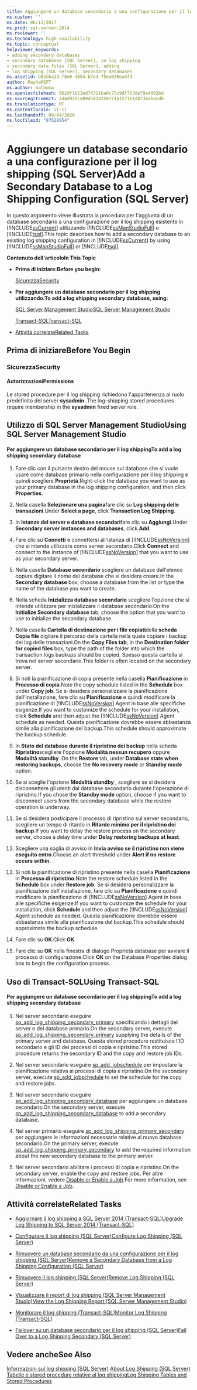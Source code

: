 ```yaml
---
title: Aggiungere un database secondario a una configurazione per il log shipping (SQL Server) | Microsoft Docs
ms.custom: ''
ms.date: 06/13/2017
ms.prod: sql-server-2014
ms.reviewer: ''
ms.technology: high-availability
ms.topic: conceptual
helpviewer_keywords:
- adding secondary databases
- secondary databases [SQL Server], in log shipping
- secondary data files [SQL Server], adding
- log shipping [SQL Server], secondary databases
ms.assetid: b02eba13-f8e6-4684-b7e4-75ea038ea473
author: MashaMSFT
ms.author: mathoma
ms.openlocfilehash: 062df1b53ed74321ba0c75c9df763de79a4802bd
ms.sourcegitcommit: ad4d92dce894592a259721a1571b1d8736abacdb
ms.translationtype: MT
ms.contentlocale: it-IT
ms.lasthandoff: 08/04/2020
ms.locfileid: "87628954"
---
```

# <a name="add-a-secondary-database-to-a-log-shipping-configuration-sql-server"></a><span data-ttu-id="ab85a-102">Aggiungere un database secondario a una configurazione per il log shipping (SQL Server)</span><span class="sxs-lookup"><span data-stu-id="ab85a-102">Add a Secondary Database to a Log Shipping Configuration (SQL Server)</span></span>
  <span data-ttu-id="ab85a-103">In questo argomento viene illustrata la procedura per l'aggiunta di un database secondario a una configurazione per il log shipping esistente in [!INCLUDE[ssCurrent](../../includes/sscurrent-md.md)] utilizzando [!INCLUDE[ssManStudioFull](../../includes/ssmanstudiofull-md.md)] o [!INCLUDE[tsql](../../includes/tsql-md.md)].</span><span class="sxs-lookup"><span data-stu-id="ab85a-103">This topic describes how to add a secondary database to an existing log shipping configuration in [!INCLUDE[ssCurrent](../../includes/sscurrent-md.md)] by using [!INCLUDE[ssManStudioFull](../../includes/ssmanstudiofull-md.md)] or [!INCLUDE[tsql](../../includes/tsql-md.md)].</span></span>  
  
 <span data-ttu-id="ab85a-104">**Contenuto dell'articolo**</span><span class="sxs-lookup"><span data-stu-id="ab85a-104">**In This Topic**</span></span>  
  
-   <span data-ttu-id="ab85a-105">**Prima di iniziare:**</span><span class="sxs-lookup"><span data-stu-id="ab85a-105">**Before you begin:**</span></span>  
  
     [<span data-ttu-id="ab85a-106">Sicurezza</span><span class="sxs-lookup"><span data-stu-id="ab85a-106">Security</span></span>](#Security)  
  
-   <span data-ttu-id="ab85a-107">**Per aggiungere un database secondario per il log shipping utilizzando:**</span><span class="sxs-lookup"><span data-stu-id="ab85a-107">**To add a log shipping secondary database, using:**</span></span>  
  
     [<span data-ttu-id="ab85a-108">SQL Server Management Studio</span><span class="sxs-lookup"><span data-stu-id="ab85a-108">SQL Server Management Studio</span></span>](#SSMSProcedure)  
  
     [<span data-ttu-id="ab85a-109">Transact-SQL</span><span class="sxs-lookup"><span data-stu-id="ab85a-109">Transact-SQL</span></span>](#TsqlProcedure)  
  
-   [<span data-ttu-id="ab85a-110">Attività correlate</span><span class="sxs-lookup"><span data-stu-id="ab85a-110">Related Tasks</span></span>](#RelatedTasks)  
  
##  <a name="before-you-begin"></a><a name="BeforeYouBegin"></a> <span data-ttu-id="ab85a-111">Prima di iniziare</span><span class="sxs-lookup"><span data-stu-id="ab85a-111">Before You Begin</span></span>  
  
###  <a name="security"></a><a name="Security"></a> <span data-ttu-id="ab85a-112">Sicurezza</span><span class="sxs-lookup"><span data-stu-id="ab85a-112">Security</span></span>  
  
####  <a name="permissions"></a><a name="Permissions"></a> <span data-ttu-id="ab85a-113">Autorizzazioni</span><span class="sxs-lookup"><span data-stu-id="ab85a-113">Permissions</span></span>  
 <span data-ttu-id="ab85a-114">Le stored procedure per il log shipping richiedono l'appartenenza al ruolo predefinito del server **sysadmin** .</span><span class="sxs-lookup"><span data-stu-id="ab85a-114">The log-shipping stored procedures require membership in the **sysadmin** fixed server role.</span></span>  
  
##  <a name="using-sql-server-management-studio"></a><a name="SSMSProcedure"></a> <span data-ttu-id="ab85a-115">Utilizzo di SQL Server Management Studio</span><span class="sxs-lookup"><span data-stu-id="ab85a-115">Using SQL Server Management Studio</span></span>  
  
#### <a name="to-add-a-log-shipping-secondary-database"></a><span data-ttu-id="ab85a-116">Per aggiungere un database secondario per il log shipping</span><span class="sxs-lookup"><span data-stu-id="ab85a-116">To add a log shipping secondary database</span></span>  
  
1.  <span data-ttu-id="ab85a-117">Fare clic con il pulsante destro del mouse sul database che si vuole usare come database primario nella configurazione per il log shipping e quindi scegliere **Proprietà**.</span><span class="sxs-lookup"><span data-stu-id="ab85a-117">Right-click the database you want to use as your primary database in the log shipping configuration, and then click **Properties**.</span></span>  
  
2.  <span data-ttu-id="ab85a-118">Nella casella **Selezionare una pagina**fare clic su **Log shipping delle transazioni**.</span><span class="sxs-lookup"><span data-stu-id="ab85a-118">Under **Select a page**, click **Transaction Log Shipping**.</span></span>  
  
3.  <span data-ttu-id="ab85a-119">In **Istanze del server e database secondari**fare clic su **Aggiungi**.</span><span class="sxs-lookup"><span data-stu-id="ab85a-119">Under **Secondary server instances and databases**, click **Add**.</span></span>  
  
4.  <span data-ttu-id="ab85a-120">Fare clic su **Connetti** e connettersi all'istanza di [!INCLUDE[ssNoVersion](../../includes/ssnoversion-md.md)] che si intende utilizzare come server secondario.</span><span class="sxs-lookup"><span data-stu-id="ab85a-120">Click **Connect** and connect to the instance of [!INCLUDE[ssNoVersion](../../includes/ssnoversion-md.md)] that you want to use as your secondary server.</span></span>  
  
5.  <span data-ttu-id="ab85a-121">Nella casella **Database secondario** scegliere un database dall'elenco oppure digitare il nome del database che si desidera creare.</span><span class="sxs-lookup"><span data-stu-id="ab85a-121">In the **Secondary database** box, choose a database from the list or type the name of the database you want to create.</span></span>  
  
6.  <span data-ttu-id="ab85a-122">Nella scheda **Inizializza database secondario** scegliere l'opzione che si intende utilizzare per inizializzare il database secondario.</span><span class="sxs-lookup"><span data-stu-id="ab85a-122">On the **Initialize Secondary database** tab, choose the option that you want to use to initialize the secondary database.</span></span>  
  
7.  <span data-ttu-id="ab85a-123">Nella casella **Cartella di destinazione per i file copiati**della **scheda Copia file** digitare il percorso della cartella nella quale copiare i backup dei log delle transazioni.</span><span class="sxs-lookup"><span data-stu-id="ab85a-123">On the **Copy Files tab**, in the **Destination folder for copied files** box, type the path of the folder into which the transaction logs backups should be copied.</span></span> <span data-ttu-id="ab85a-124">Spesso questa cartella si trova nel server secondario.</span><span class="sxs-lookup"><span data-stu-id="ab85a-124">This folder is often located on the secondary server.</span></span>  
  
8.  <span data-ttu-id="ab85a-125">Si noti la pianificazione di copia presente nella casella **Pianificazione** in **Processo di copia**.</span><span class="sxs-lookup"><span data-stu-id="ab85a-125">Note the copy schedule listed in the **Schedule** box under **Copy job**.</span></span> <span data-ttu-id="ab85a-126">Se si desidera personalizzare la pianificazione dell'installazione, fare clic su **Pianificazione** e quindi modificare la pianificazione di [!INCLUDE[ssNoVersion](../../includes/ssnoversion-md.md)] Agent in base alle specifiche esigenze.</span><span class="sxs-lookup"><span data-stu-id="ab85a-126">If you want to customize the schedule for your installation, click **Schedule** and then adjust the [!INCLUDE[ssNoVersion](../../includes/ssnoversion-md.md)] Agent schedule as needed.</span></span> <span data-ttu-id="ab85a-127">Questa pianificazione dovrebbe essere abbastanza simile alla pianificazione del backup.</span><span class="sxs-lookup"><span data-stu-id="ab85a-127">This schedule should approximate the backup schedule.</span></span>  
  
9. <span data-ttu-id="ab85a-128">In **Stato del database durante il ripristino dei backup** nella scheda **Ripristino**scegliere l'opzione **Modalità nessun recupero** oppure **Modalità standby** .</span><span class="sxs-lookup"><span data-stu-id="ab85a-128">On the **Restore** tab, under **Database state when restoring backups**, choose the **No recovery mode** or **Standby mode** option.</span></span>  
  
10. <span data-ttu-id="ab85a-129">Se si sceglie l'opzione **Modalità standby** , scegliere se si desidera disconnettere gli utenti dal database secondario durante l'operazione di ripristino.</span><span class="sxs-lookup"><span data-stu-id="ab85a-129">If you chose the **Standby mode** option, choose if you want to disconnect users from the secondary database while the restore operation is underway.</span></span>  
  
11. <span data-ttu-id="ab85a-130">Se si desidera posticipare il processo di ripristino sul server secondario, scegliere un tempo di ritardo in **Ritardo minimo per il ripristino dei backup**.</span><span class="sxs-lookup"><span data-stu-id="ab85a-130">If you want to delay the restore process on the secondary server, choose a delay time under **Delay restoring backups at least**.</span></span>  
  
12. <span data-ttu-id="ab85a-131">Scegliere una soglia di avviso in **Invia avviso se il ripristino non viene eseguito entro**.</span><span class="sxs-lookup"><span data-stu-id="ab85a-131">Choose an alert threshold under **Alert if no restore occurs within**.</span></span>  
  
13. <span data-ttu-id="ab85a-132">Si noti la pianificazione di ripristino presente nella casella **Pianificazione** in **Processo di ripristino**.</span><span class="sxs-lookup"><span data-stu-id="ab85a-132">Note the restore schedule listed in the **Schedule** box under **Restore job**.</span></span> <span data-ttu-id="ab85a-133">Se si desidera personalizzare la pianificazione dell'installazione, fare clic su **Pianificazione** e quindi modificare la pianificazione di [!INCLUDE[ssNoVersion](../../includes/ssnoversion-md.md)] Agent in base alle specifiche esigenze.</span><span class="sxs-lookup"><span data-stu-id="ab85a-133">If you want to customize the schedule for your installation, click **Schedule** and then adjust the [!INCLUDE[ssNoVersion](../../includes/ssnoversion-md.md)] Agent schedule as needed.</span></span> <span data-ttu-id="ab85a-134">Questa pianificazione dovrebbe essere abbastanza simile alla pianificazione del backup.</span><span class="sxs-lookup"><span data-stu-id="ab85a-134">This schedule should approximate the backup schedule.</span></span>  
  
14. <span data-ttu-id="ab85a-135">Fare clic su **OK**.</span><span class="sxs-lookup"><span data-stu-id="ab85a-135">Click **OK**.</span></span>  
  
15. <span data-ttu-id="ab85a-136">Fare clic su **OK** nella finestra di dialogo Proprietà database per avviare il processo di configurazione.</span><span class="sxs-lookup"><span data-stu-id="ab85a-136">Click **OK** on the Database Properties dialog box to begin the configuration process.</span></span>  
  
##  <a name="using-transact-sql"></a><a name="TsqlProcedure"></a> <span data-ttu-id="ab85a-137">Uso di Transact-SQL</span><span class="sxs-lookup"><span data-stu-id="ab85a-137">Using Transact-SQL</span></span>  
  
#### <a name="to-add-a-log-shipping-secondary-database"></a><span data-ttu-id="ab85a-138">Per aggiungere un database secondario per il log shipping</span><span class="sxs-lookup"><span data-stu-id="ab85a-138">To add a log shipping secondary database</span></span>  
  
1.  <span data-ttu-id="ab85a-139">Nel server secondario eseguire [sp_add_log_shipping_secondary_primary](/sql/relational-databases/system-stored-procedures/sp-add-log-shipping-secondary-primary-transact-sql) specificando i dettagli del server e del database primario.</span><span class="sxs-lookup"><span data-stu-id="ab85a-139">On the secondary server, execute [sp_add_log_shipping_secondary_primary](/sql/relational-databases/system-stored-procedures/sp-add-log-shipping-secondary-primary-transact-sql) supplying the details of the primary server and database.</span></span> <span data-ttu-id="ab85a-140">Questa stored procedure restituisce l'ID secondario e gli ID dei processi di copia e ripristino.</span><span class="sxs-lookup"><span data-stu-id="ab85a-140">This stored procedure returns the secondary ID and the copy and restore job IDs.</span></span>  
  
2.  <span data-ttu-id="ab85a-141">Nel server secondario eseguire [sp_add_jobschedule](/sql/relational-databases/system-stored-procedures/sp-add-jobschedule-transact-sql) per impostare la pianificazione relativa ai processi di copia e ripristino.</span><span class="sxs-lookup"><span data-stu-id="ab85a-141">On the secondary server, execute [sp_add_jobschedule](/sql/relational-databases/system-stored-procedures/sp-add-jobschedule-transact-sql) to set the schedule for the copy and restore jobs.</span></span>  
  
3.  <span data-ttu-id="ab85a-142">Nel server secondario eseguire [sp_add_log_shipping_secondary_database](/sql/relational-databases/system-stored-procedures/sp-add-log-shipping-secondary-database-transact-sql) per aggiungere un database secondario.</span><span class="sxs-lookup"><span data-stu-id="ab85a-142">On the secondary server, execute [sp_add_log_shipping_secondary_database](/sql/relational-databases/system-stored-procedures/sp-add-log-shipping-secondary-database-transact-sql) to add a secondary database.</span></span>  
  
4.  <span data-ttu-id="ab85a-143">Nel server primario eseguire [sp_add_log_shipping_primary_secondary](/sql/relational-databases/system-stored-procedures/sp-add-log-shipping-primary-secondary-transact-sql) per aggiungere le informazioni necessarie relative al nuovo database secondario.</span><span class="sxs-lookup"><span data-stu-id="ab85a-143">On the primary server, execute [sp_add_log_shipping_primary_secondary](/sql/relational-databases/system-stored-procedures/sp-add-log-shipping-primary-secondary-transact-sql) to add the required information about the new secondary database to the primary server.</span></span>  
  
5.  <span data-ttu-id="ab85a-144">Nel server secondario abilitare i processi di copia e ripristino.</span><span class="sxs-lookup"><span data-stu-id="ab85a-144">On the secondary server, enable the copy and restore jobs.</span></span> <span data-ttu-id="ab85a-145">Per altre informazioni, vedere [Disable or Enable a Job](../../ssms/agent/disable-or-enable-a-job.md).</span><span class="sxs-lookup"><span data-stu-id="ab85a-145">For more information, see [Disable or Enable a Job](../../ssms/agent/disable-or-enable-a-job.md).</span></span>  
  
##  <a name="related-tasks"></a><a name="RelatedTasks"></a> <span data-ttu-id="ab85a-146">Attività correlate</span><span class="sxs-lookup"><span data-stu-id="ab85a-146">Related Tasks</span></span>  
  
-   [<span data-ttu-id="ab85a-147">Aggiornare il log shipping a SQL Server 2014 &#40;Transact-SQL&#41;</span><span class="sxs-lookup"><span data-stu-id="ab85a-147">Upgrade Log Shipping to SQL Server 2014 &#40;Transact-SQL&#41;</span></span>](upgrading-log-shipping-to-sql-server-2016-transact-sql.md)  
  
-   [<span data-ttu-id="ab85a-148">Configurare il log shipping &#40;SQL Server&#41;</span><span class="sxs-lookup"><span data-stu-id="ab85a-148">Configure Log Shipping &#40;SQL Server&#41;</span></span>](configure-log-shipping-sql-server.md)  
  
-   [<span data-ttu-id="ab85a-149">Rimuovere un database secondario da una configurazione per il log shipping &#40;SQL Server&#41;</span><span class="sxs-lookup"><span data-stu-id="ab85a-149">Remove a Secondary Database from a Log Shipping Configuration &#40;SQL Server&#41;</span></span>](remove-a-secondary-database-from-a-log-shipping-configuration-sql-server.md)  
  
-   [<span data-ttu-id="ab85a-150">Rimuovere il log shipping &#40;SQL Server&#41;</span><span class="sxs-lookup"><span data-stu-id="ab85a-150">Remove Log Shipping &#40;SQL Server&#41;</span></span>](remove-log-shipping-sql-server.md)  
  
-   [<span data-ttu-id="ab85a-151">Visualizzare il report di log shipping &#40;SQL Server Management Studio&#41;</span><span class="sxs-lookup"><span data-stu-id="ab85a-151">View the Log Shipping Report &#40;SQL Server Management Studio&#41;</span></span>](view-the-log-shipping-report-sql-server-management-studio.md)  
  
-   [<span data-ttu-id="ab85a-152">Monitorare il log shipping &#40;Transact-SQL&#41;</span><span class="sxs-lookup"><span data-stu-id="ab85a-152">Monitor Log Shipping &#40;Transact-SQL&#41;</span></span>](monitor-log-shipping-transact-sql.md)  
  
-   [<span data-ttu-id="ab85a-153">Failover su un database secondario per il log shipping &#40;SQL Server&#41;</span><span class="sxs-lookup"><span data-stu-id="ab85a-153">Fail Over to a Log Shipping Secondary &#40;SQL Server&#41;</span></span>](fail-over-to-a-log-shipping-secondary-sql-server.md)  
  
## <a name="see-also"></a><span data-ttu-id="ab85a-154">Vedere anche</span><span class="sxs-lookup"><span data-stu-id="ab85a-154">See Also</span></span>  
 <span data-ttu-id="ab85a-155">[Informazioni sul log shipping &#40;SQL Server&#41;](about-log-shipping-sql-server.md) </span><span class="sxs-lookup"><span data-stu-id="ab85a-155">[About Log Shipping &#40;SQL Server&#41;](about-log-shipping-sql-server.md) </span></span>  
 [<span data-ttu-id="ab85a-156">Tabelle e stored procedure relative al log shipping</span><span class="sxs-lookup"><span data-stu-id="ab85a-156">Log Shipping Tables and Stored Procedures</span></span>](log-shipping-tables-and-stored-procedures.md)  
  
  
